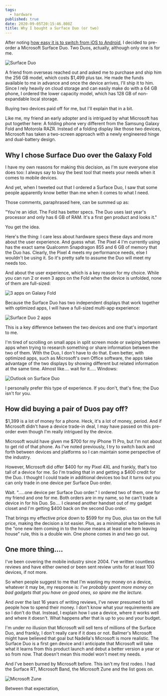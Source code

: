 ```yaml
---
tags:
  - hardware
published: true
date: 2020-09-05T20:15:46.808Z
title: Why I bought a Surface Duo (or two)
---
```

After noting [how easy it is to switch from iOS to Android](https://www.kctofel.com/thoughts-on-switching-from-iphone-to-android-these-days/), I decided to pre-order a Microsoft Surface Duo. Two Duos, actually, although only one is for me. 

![Surface Duo](/src/images/surface-duo.jpg "Surface Duo")

A friend from overseas reached out and asked me to purchase and ship him the 256 GB model, which costs $1,499 plus tax. He made the funds available to me in advance and once the device arrives, I'll ship it to him. Since I rely heavily on cloud storage and can easily make do with a 64 GB phone, I ordered the lower capacity model, which has 128 GB of non-expandable local storage.

Buying two devices paid off for me, but I'll explain that in a bit.

Like me, my friend an early adopter and is intrigued by what Microsoft has put together here: A folding phone very different from the Samsung Galaxy Fold and Motorola RAZR. Instead of a folding display like those two devices, Microsoft has taken a two-screen approach with a newly engineered hinge and dual-battery design.

## Why I chose Surface Duo over the Galaxy Fold

I have my own reasons for making this decision, as I'm sure everyone else does too: I always say to buy the best tool that meets your needs when it comes to mobile devices.

And yet, when I tweeted out that I ordered a Surface Duo, I saw that some people apparently know better than me when it comes to what I need.

Those comments, paraphrased here, can be summed up as:

"You're an idiot. The Fold has better specs. The Duo uses last year's processor and only has 6 GB of RAM. It's a first gen product and looks it."

You get the idea.

Here's the thing: I care less about hardware specs these days and more about the user experience. And guess what. The Pixel 4 I'm currently using has the exact same Qualcomm Snapdragon 855 and 6 GB of memory that the Duo has. Clearly, the Pixel 4 meets my performance needs, else I wouldn't be using it. So it's pretty safe to assume the Duo will meet my needs too.

And about the user experience, which is a key reason for my choice. While you can run 2 or even 3 apps on the Fold when the device is unfolded, none of them are full-sized:

![3 apps on Galaxy Fold](/src/images/galaxy-fold-100788841-large.jpg "3 apps on Galaxy Fold")

Because the Surface Duo has two independent displays that work together with optimized apps, I will have a full-sized multi-app experience:

![Surface Duo 2 apps](/src/images/surface-duo-two-apps.jpg "Surface Duo 2 apps")

This is a key difference between the two devices and one that's important to me.

I'm tired of scrolling on small apps in split screen mode or swiping between apps when trying to research something or share information between the two of them. WIth the Duo, I don't have to do that. Even better, with optimized apps, such as Microsoft's own Office software, the apps take advantage of the two displays by showing different but related information at the same time. Almost like.... wait for it..... Windows:

![Outlook on Surface Duo](/src/images/microsoft-surface-duo-outlook-100854304-large.jpg "Outlook on Surface Duo")

I personally prefer this type of experience. If you don't, that's fine; the Duo isn't for you.

## How did buying a pair of Duos pay off?

$1,399 is a lot of money for a phone. Heck, it's a lot of money, period. And if Microsoft didn't have a device trade-in deal, I may have passed on this pre-order even though I'm really intrigued by the device.

Microsoft would have given me $700 for my iPhone 11 Pro, but I'm not about to get rid of that phone. As I've noted previously, I try to switch back and forth between devices and platforms so I can maintain some perspective of the industry.

However, Microsoft did offer $400 for my Pixel 4XL and frankly, that's too tall of a device for me. So I'm trading that in and getting a $400 credit for the Duo. I thought I could trade in additional devices too but it turns out you can only trade in one device per Surface Duo order.

Wait. ".....one device per Surface Duo order." I ordered two of them, one for my friend and one for me. Both orders are in my name, so he can't trade a device in for his Duo. So.... I cleaned another handset out of my gadget closet and I'm getting $400 back on the second Duo order.

That brings my effective price down to $599 for my Duo, plus tax on the full price, making the decision a lot easier. Plus, as a minimalist who believes in the "one new item coming in to the house means at least one item leaving house" rule, this is a double win. One phone comes in and two go out.

## One more thing....

I've been covering the mobile industry since 2004. I've written countless reviews and have either owned or been sent review units for at least 100 devices, if not more. 

So when people suggest to me that I'm wasting my money on a device, whatever it may be, my response is: *I've probably spent more money on bad gadgets that you have on good ones, so spare me the lecture.*

And over the last 16 years of writing reviews, I've never presumed to tell people how to spend their money. I don't know what your requirements are so I don't do that. Instead, I explain how I use a device, where it works well and where it doesn't. What happens after that is up to you and your budget.

I'm under no illusion that Microsoft will sell tens of millions of the Surface Duo, and frankly, I don't really care if it does or not. Ballmer's Microsoft might have believed that goal but Nadella's Microsoft is more realistic. The Surface Duo is a first gen device and I anticipate that Microsoft will take what it learns from this product launch and debut a better version a year or so from now. That doesn't mean this model won't meet my needs.

And I've been burned by Microsoft before. This isn't my first rodeo. I had the Surface RT, Microsoft Band, the Microsoft Zune and the list goes on. 

![Microsoft Zune](/src/images/zune30.jpg "Microsoft Zune")

Between that expectation,